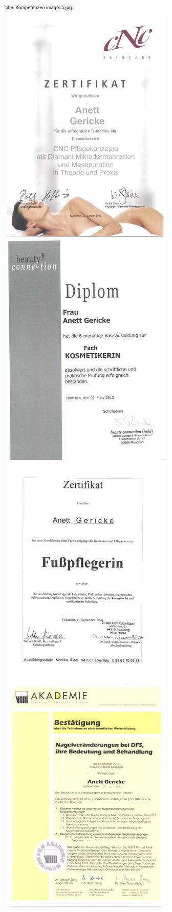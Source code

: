 title: Kompetenzen
image: 5.jpg

![Apparative Kosmetik](/images/apparative_kosmetik.jpg)
![Diplom Kosmetik](/images/diplom_kosmetik.jpg)
![Fusspflege](/images/fusspflege.jpg)
![Schulung Diabetischer Fuss](/images/schulung_diabetischer_fuss.jpg)
